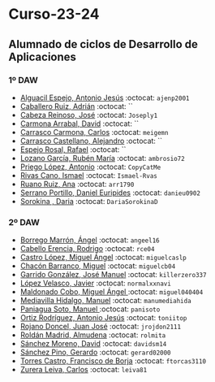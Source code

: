 # Curso-23-24
## Alumnado de ciclos de Desarrollo de Aplicaciones


### 1º DAW

- [Alguacil Espejo, Antonio Jesús](https://github.com/ajenp2001) :octocat: `ajenp2001`
- [Caballero Ruiz, Adrián](https://github.com/) :octocat: ``
- [Cabeza Reinoso, José](https://github.com/Joseply1) :octocat: `Joseply1`
- [Carmona Arrabal, David](https://github.com/) :octocat: ``
- [Carrasco Carmona, Carlos](https://github.com/meigemn) :octocat: `meigemn`
- [Carrasco Castellano, Alejandro](https://github.com/) :octocat: ``
- [Espejo Rosal, Rafael](https://github.com/) :octocat: ``
- [Lozano García, Rubén María](https://github.com/ambrosio72) :octocat: `ambrosio72`
- [Priego López, Antonio](https://github.com/CopyCatMe) :octocat: `CopyCatMe`
- [Rivas Cano, Ismael](https://github.com/Ismael-Rvas) :octocat: `Ismael-Rvas`
- [Ruano Ruiz, Ana](https://github.com/arr1790) :octocat: `arr1790`
- [Serrano Portillo, Daniel Euripides](https://github.com/danieu0902) :octocat: `danieu0902`
- [Sorokina , Daria](https://github.com/DariaSorokinaD) :octocat: `DariaSorokinaD`



### 2º DAW

- [Borrego Marrón, Ángel](https://github.com/angeel16) :octocat: `angeel16`
- [Cabello Erencia, Rodrigo](https://github.com/rce04) :octocat: `rce04`
- [Castro López, Miguel Ángel](https://github.com/miguelcaslp) :octocat: `miguelcaslp`
- [Chacón Barranco, Miguel](https://github.com/miguelcb04) :octocat: `miguelcb04`
- [Garrido González, José Manuel](https://github.com/killerzero337) :octocat: `killerzero337`
- [López Velasco, Javier](https://github.com/normalxxnavi) :octocat: `normalxxnavi`
- [Maldonado Cobo, Miguel Ángel ](https://github.com/miguel040404) :octocat: `miguel040404`
- [Mediavilla Hidalgo, Manuel](https://github.com/manumediahida) :octocat: `manumediahida`
- [Paniagua Soto, Manuel ](https://github.com/panisoto) :octocat: `panisoto`
- [Ortiz Rodríguez, Antonio Jesús](https://github.com/toniitop) :octocat: `toniitop`
- [Rojano Doncel, Juan José](https://github.com/jrojdon2111) :octocat: `jrojdon2111`
- [Roldán Madrid, Almudena](https://github.com/rolmita) :octocat: `rolmita`
- [Sánchez Moreno, David](https://github.com/davidsm14) :octocat: `davidsm14`
- [Sánchez Pino, Gerardo](https://github.com/gerard02000) :octocat: `gerard02000`
- [Torres Castro, Francisco de Borja](https://github.com/ftorcas3110) :octocat: `ftorcas3110`
- [Zurera Leiva, Carlos](https://github.com/leiva81) :octocat: `leiva81`

